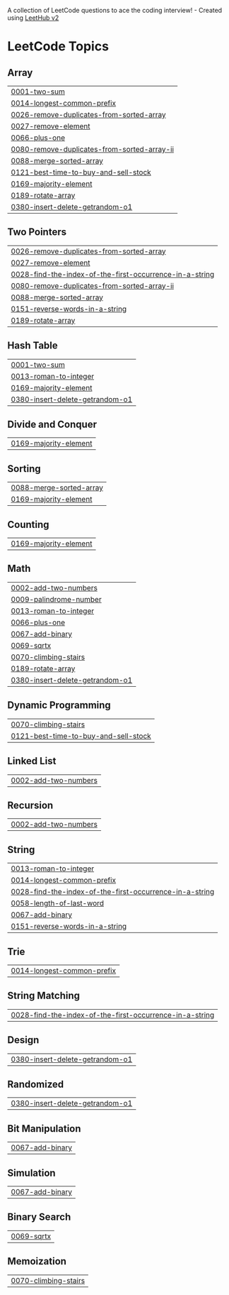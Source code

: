 A collection of LeetCode questions to ace the coding interview! - Created using [LeetHub v2](https://github.com/arunbhardwaj/LeetHub-2.0)
<!---LeetCode Topics Start-->
# LeetCode Topics
## Array
|  |
| ------- |
| [0001-two-sum](https://github.com/dbuttig/leetcode_problems/tree/master/0001-two-sum) |
| [0014-longest-common-prefix](https://github.com/dbuttig/leetcode_problems/tree/master/0014-longest-common-prefix) |
| [0026-remove-duplicates-from-sorted-array](https://github.com/dbuttig/leetcode_problems/tree/master/0026-remove-duplicates-from-sorted-array) |
| [0027-remove-element](https://github.com/dbuttig/leetcode_problems/tree/master/0027-remove-element) |
| [0066-plus-one](https://github.com/dbuttig/leetcode_problems/tree/master/0066-plus-one) |
| [0080-remove-duplicates-from-sorted-array-ii](https://github.com/dbuttig/leetcode_problems/tree/master/0080-remove-duplicates-from-sorted-array-ii) |
| [0088-merge-sorted-array](https://github.com/dbuttig/leetcode_problems/tree/master/0088-merge-sorted-array) |
| [0121-best-time-to-buy-and-sell-stock](https://github.com/dbuttig/leetcode_problems/tree/master/0121-best-time-to-buy-and-sell-stock) |
| [0169-majority-element](https://github.com/dbuttig/leetcode_problems/tree/master/0169-majority-element) |
| [0189-rotate-array](https://github.com/dbuttig/leetcode_problems/tree/master/0189-rotate-array) |
| [0380-insert-delete-getrandom-o1](https://github.com/dbuttig/leetcode_problems/tree/master/0380-insert-delete-getrandom-o1) |
## Two Pointers
|  |
| ------- |
| [0026-remove-duplicates-from-sorted-array](https://github.com/dbuttig/leetcode_problems/tree/master/0026-remove-duplicates-from-sorted-array) |
| [0027-remove-element](https://github.com/dbuttig/leetcode_problems/tree/master/0027-remove-element) |
| [0028-find-the-index-of-the-first-occurrence-in-a-string](https://github.com/dbuttig/leetcode_problems/tree/master/0028-find-the-index-of-the-first-occurrence-in-a-string) |
| [0080-remove-duplicates-from-sorted-array-ii](https://github.com/dbuttig/leetcode_problems/tree/master/0080-remove-duplicates-from-sorted-array-ii) |
| [0088-merge-sorted-array](https://github.com/dbuttig/leetcode_problems/tree/master/0088-merge-sorted-array) |
| [0151-reverse-words-in-a-string](https://github.com/dbuttig/leetcode_problems/tree/master/0151-reverse-words-in-a-string) |
| [0189-rotate-array](https://github.com/dbuttig/leetcode_problems/tree/master/0189-rotate-array) |
## Hash Table
|  |
| ------- |
| [0001-two-sum](https://github.com/dbuttig/leetcode_problems/tree/master/0001-two-sum) |
| [0013-roman-to-integer](https://github.com/dbuttig/leetcode_problems/tree/master/0013-roman-to-integer) |
| [0169-majority-element](https://github.com/dbuttig/leetcode_problems/tree/master/0169-majority-element) |
| [0380-insert-delete-getrandom-o1](https://github.com/dbuttig/leetcode_problems/tree/master/0380-insert-delete-getrandom-o1) |
## Divide and Conquer
|  |
| ------- |
| [0169-majority-element](https://github.com/dbuttig/leetcode_problems/tree/master/0169-majority-element) |
## Sorting
|  |
| ------- |
| [0088-merge-sorted-array](https://github.com/dbuttig/leetcode_problems/tree/master/0088-merge-sorted-array) |
| [0169-majority-element](https://github.com/dbuttig/leetcode_problems/tree/master/0169-majority-element) |
## Counting
|  |
| ------- |
| [0169-majority-element](https://github.com/dbuttig/leetcode_problems/tree/master/0169-majority-element) |
## Math
|  |
| ------- |
| [0002-add-two-numbers](https://github.com/dbuttig/leetcode_problems/tree/master/0002-add-two-numbers) |
| [0009-palindrome-number](https://github.com/dbuttig/leetcode_problems/tree/master/0009-palindrome-number) |
| [0013-roman-to-integer](https://github.com/dbuttig/leetcode_problems/tree/master/0013-roman-to-integer) |
| [0066-plus-one](https://github.com/dbuttig/leetcode_problems/tree/master/0066-plus-one) |
| [0067-add-binary](https://github.com/dbuttig/leetcode_problems/tree/master/0067-add-binary) |
| [0069-sqrtx](https://github.com/dbuttig/leetcode_problems/tree/master/0069-sqrtx) |
| [0070-climbing-stairs](https://github.com/dbuttig/leetcode_problems/tree/master/0070-climbing-stairs) |
| [0189-rotate-array](https://github.com/dbuttig/leetcode_problems/tree/master/0189-rotate-array) |
| [0380-insert-delete-getrandom-o1](https://github.com/dbuttig/leetcode_problems/tree/master/0380-insert-delete-getrandom-o1) |
## Dynamic Programming
|  |
| ------- |
| [0070-climbing-stairs](https://github.com/dbuttig/leetcode_problems/tree/master/0070-climbing-stairs) |
| [0121-best-time-to-buy-and-sell-stock](https://github.com/dbuttig/leetcode_problems/tree/master/0121-best-time-to-buy-and-sell-stock) |
## Linked List
|  |
| ------- |
| [0002-add-two-numbers](https://github.com/dbuttig/leetcode_problems/tree/master/0002-add-two-numbers) |
## Recursion
|  |
| ------- |
| [0002-add-two-numbers](https://github.com/dbuttig/leetcode_problems/tree/master/0002-add-two-numbers) |
## String
|  |
| ------- |
| [0013-roman-to-integer](https://github.com/dbuttig/leetcode_problems/tree/master/0013-roman-to-integer) |
| [0014-longest-common-prefix](https://github.com/dbuttig/leetcode_problems/tree/master/0014-longest-common-prefix) |
| [0028-find-the-index-of-the-first-occurrence-in-a-string](https://github.com/dbuttig/leetcode_problems/tree/master/0028-find-the-index-of-the-first-occurrence-in-a-string) |
| [0058-length-of-last-word](https://github.com/dbuttig/leetcode_problems/tree/master/0058-length-of-last-word) |
| [0067-add-binary](https://github.com/dbuttig/leetcode_problems/tree/master/0067-add-binary) |
| [0151-reverse-words-in-a-string](https://github.com/dbuttig/leetcode_problems/tree/master/0151-reverse-words-in-a-string) |
## Trie
|  |
| ------- |
| [0014-longest-common-prefix](https://github.com/dbuttig/leetcode_problems/tree/master/0014-longest-common-prefix) |
## String Matching
|  |
| ------- |
| [0028-find-the-index-of-the-first-occurrence-in-a-string](https://github.com/dbuttig/leetcode_problems/tree/master/0028-find-the-index-of-the-first-occurrence-in-a-string) |
## Design
|  |
| ------- |
| [0380-insert-delete-getrandom-o1](https://github.com/dbuttig/leetcode_problems/tree/master/0380-insert-delete-getrandom-o1) |
## Randomized
|  |
| ------- |
| [0380-insert-delete-getrandom-o1](https://github.com/dbuttig/leetcode_problems/tree/master/0380-insert-delete-getrandom-o1) |
## Bit Manipulation
|  |
| ------- |
| [0067-add-binary](https://github.com/dbuttig/leetcode_problems/tree/master/0067-add-binary) |
## Simulation
|  |
| ------- |
| [0067-add-binary](https://github.com/dbuttig/leetcode_problems/tree/master/0067-add-binary) |
## Binary Search
|  |
| ------- |
| [0069-sqrtx](https://github.com/dbuttig/leetcode_problems/tree/master/0069-sqrtx) |
## Memoization
|  |
| ------- |
| [0070-climbing-stairs](https://github.com/dbuttig/leetcode_problems/tree/master/0070-climbing-stairs) |
<!---LeetCode Topics End-->